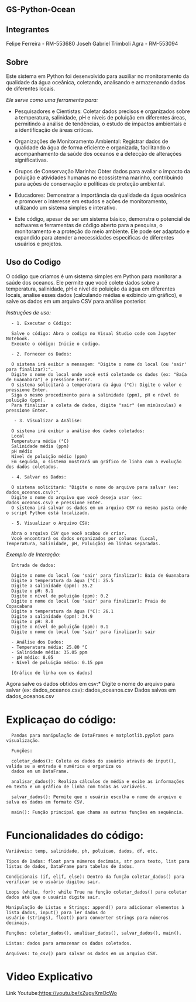 ## GS-Python-Ocean

## Integrantes

Felipe Ferreira - RM-553680
Joseh Gabriel Trimboli Agra - RM-553094

## Sobre

Este sistema em Python foi desenvolvido para auxiliar no monitoramento da qualidade da água oceânica, coletando, analisando e armazenando dados de diferentes locais. 
    
*Ele serve como uma ferramenta para:*
        
 - Pesquisadores e Cientistas: Coletar dados precisos e organizados sobre a temperatura, salinidade, pH e níveis de poluição em 
        diferentes áreas, permitindo a análise de tendências, o estudo de impactos ambientais e a identificação de áreas críticas.
        
- Organizações de Monitoramento Ambiental: Registrar dados de qualidade da água de forma eficiente e organizada, facilitando o 
        acompanhamento da saúde dos oceanos e a detecção de alterações significativas.
        
- Grupos de Conservação Marinha: Obter dados para avaliar o impacto da poluição e atividades humanas no ecossistema marinho, 
        contribuindo para ações de conservação e políticas de proteção ambiental.
        
- Educadores: Demonstrar a importância da qualidade da água oceânica e promover o interesse em estudos e ações de 
        monitoramento, utilizando um sistema simples e interativo.
        
- Este código, apesar de ser um sistema básico, demonstra o potencial de softwares e ferramentas de código aberto 
        para a pesquisa, o monitoramento e a proteção do meio ambiente. 
        Ele pode ser adaptado e expandido para atender a necessidades específicas de diferentes usuários e projetos.


## Uso do Codigo

O código que criamos é um sistema simples em Python para monitorar a saúde dos oceanos. 
    Ele permite que você colete dados sobre a temperatura, salinidade, pH e nível de poluição 
    da água em diferentes locais, analise esses dados (calculando médias e exibindo um gráfico), 
    e salve os dados em um arquivo CSV para análise posterior.


*Instruções de uso:*

      - 1. Executar o Código:
      
      Salve o código: Abra o codigo no Visual Studio code com Jupyter Notebook.
      Execute o código: Inicie o codigo.
    
      - 2. Fornecer os Dados:
      
      O sistema irá exibir a mensagem: "Digite o nome do local (ou 'sair' para finalizar):".
      Digite o nome do local onde você está coletando os dados (ex: "Baía de Guanabara") e pressione Enter.
      O sistema solicitará a temperatura da água (°C): Digite o valor e pressione Enter.
      Siga o mesmo procedimento para a salinidade (ppm), pH e nível de poluição (ppm).
      Para finalizar a coleta de dados, digite "sair" (em minúsculas) e pressione Enter.
    
       - 3. Visualizar a Análise:
       
      O sistema irá exibir a análise dos dados coletados:
      Local
      Temperatura média (°C)
      Salinidade média (ppm)
      pH médio
      Nível de poluição médio (ppm)
      Em seguida, o sistema mostrará um gráfico de linha com a evolução dos dados coletados.
    
      - 4. Salvar os Dados:
      
      O sistema solicitará: "Digite o nome do arquivo para salvar (ex: dados_oceanos.csv):".
      Digite o nome do arquivo que você deseja usar (ex: dados_oceanos.csv) e pressione Enter.
      O sistema irá salvar os dados em um arquivo CSV na mesma pasta onde o script Python está localizado.
    
      - 5. Visualizar o Arquivo CSV:
      
      Abra o arquivo CSV que você acabou de criar.
      Você encontrará os dados organizados por colunas (Local, Temperatura, Salinidade, pH, Poluição) em linhas separadas.
    
*Exemplo de Interação:*

      Entrada de dados:
      
      Digite o nome do local (ou 'sair' para finalizar): Baía de Guanabara
      Digite a temperatura da água (°C): 25.5
      Digite a salinidade (ppm): 35.2
      Digite o pH: 8.1
      Digite o nível de poluição (ppm): 0.2
      Digite o nome do local (ou 'sair' para finalizar): Praia de Copacabana
      Digite a temperatura da água (°C): 26.1
      Digite a salinidade (ppm): 34.9
      Digite o pH: 8.0
      Digite o nível de poluição (ppm): 0.1
      Digite o nome do local (ou 'sair' para finalizar): sair
    
      - Análise dos Dados:
      - Temperatura média: 25.80 °C
      - Salinidade média: 35.05 ppm
      - pH médio: 8.05
      - Nível de poluição médio: 0.15 ppm
      
      [Gráfico de linha com os dados]
      
Agora salve os dados obtidos em csv:*
Digite o nome do arquivo para salvar (ex: dados_oceanos.csv): dados_oceanos.csv
Dados salvos em dados_oceanos.csv

# Explicaçao do código:
      Pandas para manipulação de DataFrames e matplotlib.pyplot para visualização.
      
      Funções:
      
      coletar_dados(): Coleta os dados do usuário através de input(), valida se a entrada é numérica e organiza os 
      dados em um DataFrame.
      
      analisar_dados(): Realiza cálculos de média e exibe as informações em texto e um gráfico de linha com todas as variáveis.
      
      salvar_dados(): Permite que o usuário escolha o nome do arquivo e salva os dados em formato CSV.
      
      main(): Função principal que chama as outras funções em sequência.

# Funcionalidades do código:

    Variáveis: temp, salinidade, ph, poluicao, dados, df, etc.
    
    Tipos de Dados: float para números decimais, str para texto, list para listas de dados, DataFrame para tabelas de dados.
    
    Condicionais (if, elif, else): Dentro da função coletar_dados() para verificar se o usuário digitou sair.
    
    Loops (while, for): while True na função coletar_dados() para coletar dados até que o usuário digite sair.
    
    Manipulação de Listas e Strings: append() para adicionar elementos à lista dados, input() para ler dados do
    usuário (strings), float() para converter strings para números decimais.
    
    Funções: coletar_dados(), analisar_dados(), salvar_dados(), main().
    
    Listas: dados para armazenar os dados coletados. 
    
    Arquivos: to_csv() para salvar os dados em um arquivo CSV.

# Video Explicativo
Link Youtube:https://youtu.be/xZugvXmOcWo
